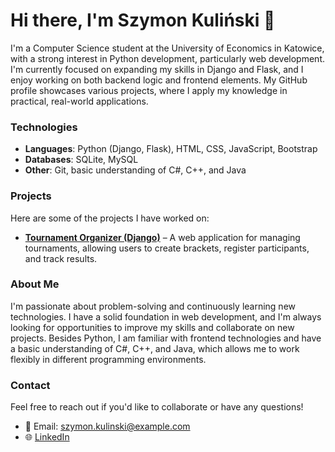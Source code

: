 # Hi there, I'm Szymon Kuliński 👋

I'm a Computer Science student at the University of Economics in Katowice, with a strong interest in Python development, particularly web development. I'm currently focused on expanding my skills in Django and Flask, and I enjoy working on both backend logic and frontend elements. My GitHub profile showcases various projects, where I apply my knowledge in practical, real-world applications.

### Technologies
- **Languages**: Python (Django, Flask), HTML, CSS, JavaScript, Bootstrap
- **Databases**: SQLite, MySQL
- **Other**: Git, basic understanding of C#, C++, and Java

### Projects
Here are some of the projects I have worked on:

- [**Tournament Organizer (Django)**](https://github.com/Szymonkul/Chess-tournament-organazing-app) – A web application for managing tournaments, allowing users to create brackets, register participants, and track results.

### About Me
I'm passionate about problem-solving and continuously learning new technologies. I have a solid foundation in web development, and I'm always looking for opportunities to improve my skills and collaborate on new projects. Besides Python, I am familiar with frontend technologies and have a basic understanding of C#, C++, and Java, which allows me to work flexibly in different programming environments.

### Contact
Feel free to reach out if you'd like to collaborate or have any questions!
- 📧 Email: szymon.kulinski@example.com
- 🌐 [LinkedIn](https://www.linkedin.com/in/yourprofile)
